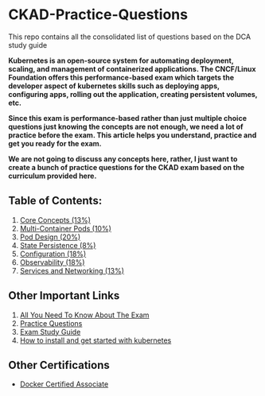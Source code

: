 # CKAD-Practice-Questions

This repo contains all the consolidated list of questions based on the DCA study guide

**Kubernetes is an open-source system for automating deployment, scaling, and management of containerized applications. The CNCF/Linux Foundation offers this performance-based exam which targets the developer aspect of kubernetes skills such as deploying apps, configuring apps, rolling out the application, creating persistent volumes, etc.**

**Since this exam is performance-based rather than just multiple choice questions just knowing the concepts are not enough, we need a lot of practice before the exam. This article helps you understand, practice and get you ready for the exam.**

**We are not going to discuss any concepts here, rather, I just want to create a bunch of practice questions for the CKAD exam based on the curriculum provided here.**


## Table of Contents:
1. [Core Concepts (13%)](https://github.com/bbachi/CKAD-Practice-Questions/blob/master/core-concepts.md)
2. [Multi-Container Pods (10%)](https://github.com/bbachi/CKAD-Practice-Questions/blob/master/multi-container-pod.md)
3. [Pod Design (20%)](https://github.com/bbachi/CKAD-Practice-Questions/blob/master/pod-design.md)
4. [State Persistence (8%)](https://github.com/bbachi/CKAD-Practice-Questions/blob/master/state-persistence.md)
5. [Configuration (18%)](https://github.com/bbachi/CKAD-Practice-Questions/blob/master/configuration.md)
6. [Observability (18%)](https://github.com/bbachi/CKAD-Practice-Questions/blob/master/observability.md)
7. [Services and Networking (13%)](https://github.com/bbachi/CKAD-Practice-Questions/blob/master/services-and-networking.md)


## Other Important Links
1. [All You Need To Know About The Exam](https://medium.com/bb-tutorials-and-thoughts/how-to-pass-the-certified-kubernetes-application-developer-ckad-exam-503e9562d022)
2. [Practice Questions](https://medium.com/bb-tutorials-and-thoughts/practice-enough-with-these-questions-for-the-ckad-exam-2f42d1228552)
3. [Exam Study Guide](https://github.com/cncf/curriculum/blob/master/CKAD_Curriculum_V1.15.0.pdf)
4. [How to install and get started with kubernetes](https://medium.com/bb-tutorials-and-thoughts/how-to-get-started-with-kubernetes-e06ea82d23b)


## Other Certifications
* [Docker Certified Associate](https://github.com/bbachi/DCA-Practice-Questions)
